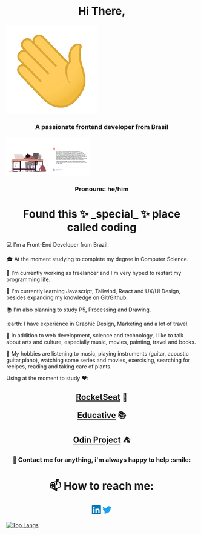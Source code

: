 <h1 align="center">
Hi There, 
</h1>

![](./assets/hello.gif)

<h3 align="center">
A passionate frontend developer from Brasil
</h3>

<a align="center">
  <img alt="Working" title="Desk" src="./assets/frame1.png" width="220px">
</img>
</a>

<h3 align="center">Pronouns: he/him</h3>



<h1 align="center">
Found this ✨ _special_ ✨ place called coding 
</h1


💻 I'm a Front-End Developer from Brazil.

🎓 At the moment studying to complete my degree in Computer Science.

🔭 I’m currently working as freelancer and I'm very hyped to restart my programming life.

📖 I'm currently learning Javascript, Tailwind, React and UX/UI Design, besides expanding my knowledge on Git/Github.

📚 I'm also planning to study P5, Processing and Drawing.

:earth: I have experience in Graphic Design, Marketing and a lot of travel.

💬 In addition to web development, science and technology, I like to talk about arts and culture, especially music, movies, painting, travel and books.

🎉 My hobbies are listening to music, playing instruments (guitar, acoustic guitar,piano), watching some series and movies, exercising, searching for recipes, reading and taking care of plants.

Using at the moment to study :heart::
<h2 align="center">

[RocketSeat](https://www.rocketseat.com.br) :rocket:

[Educative](https://educative.com) :books: 

[Odin Project](https://theodinproject.com) :tent:
</h2>
<h3 align="center">
💬 Contact me for anything, i'm always happy to help    :smile:
</h3>
<h1 align="center">
                    📫 How to reach me: 
</h1>



<h3 align="center">
<span >
<img alt="" src="assets/linkedin.svg" width="24x" height="24px"></img>
<img alt="" src="assets/twitter.svg" width="24px" height="24px"/></img>
</span>
</h3>




[![Top Langs](https://github-readme-stats.vercel.app/api/top-langs/?username=fpedruski&layout=compact)](https://github.com/anuraghazra/github-readme-stats)


